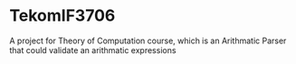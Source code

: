 # TekomIF3706
A project for Theory of Computation course, which is an Arithmatic Parser that could validate an arithmatic expressions
